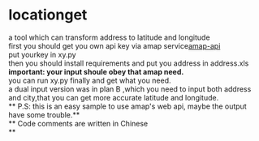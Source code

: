 # locationget
a tool which can transform address to latitude and longitude         
first you should get you own api key via amap service[amap-api](https://lbs.amap.com/api/webservice/guide/api/georegeo)        
put yourkey in xy.py         
then you should install requirements and put you address in address.xls        
 **important: your input shoule obey that amap need.**        
you can run xy.py finally and get what you need.        
a dual input version was in plan B ,which you need to input both address and city,that you can get more accurate latitude and longitude.        
** P.S: this is an easy sample to use amap's web api, maybe the output have some trouble.**        
**
Code comments are written in Chinese        
**

